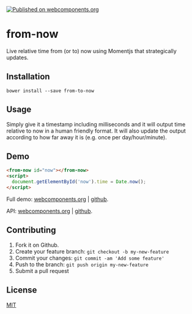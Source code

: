 [![Published on webcomponents.org](https://img.shields.io/badge/webcomponents.org-published-blue.svg)](https://www.webcomponents.org/element/jifalops/from-now)

# from-now
Live relative time from (or to) now using Momentjs that strategically updates.

## Installation

```
bower install --save from-to-now
```

## Usage
Simply give it a timestamp including milliseconds and it will output time
relative to now in a human friendly format. It will also update the output
according to how far away it is (e.g. once per day/hour/minute).

## Demo
<!--
```
<custom-element-demo>
  <template>
    <script src="../webcomponentsjs/webcomponents-lite.js"></script>
    <link rel="import" href="from-now.html">
    <next-code-block></next-code-block>   
  </template>
</custom-element-demo>
```
-->

```html
<from-now id="now"></from-now>
<script>
  document.getElementById('now').time = Date.now();
</script>
```

Full demo:
[webcomponents.org](https://www.webcomponents.org/element/jifalops/from-now/demo/demo/index.html)
| [github](https://jifalops.github.io/from-now/components/from-now/demo/).

API: [webcomponents.org](https://www.webcomponents.org/element/jifalops/from-now/from-now)
| [github](https://jifalops.github.io/from-now).

## Contributing

1. Fork it on Github.
2. Create your feature branch: `git checkout -b my-new-feature`
3. Commit your changes: `git commit -am 'Add some feature'`
4. Push to the branch: `git push origin my-new-feature`
5. Submit a pull request

## License

[MIT](https://opensource.org/licenses/MIT)
